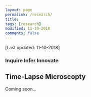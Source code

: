 ```yaml
---
layout: page
permalink: /research/
title: 
tags: [research]
modified: 11-10-2018
comments: false
---
```


[Last updated: 11-10-2018]


### Inquire Infer Innovate

## Time-Lapse Microscopty

Coming soon... 